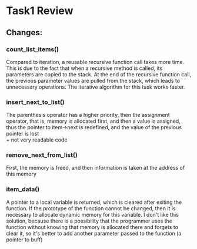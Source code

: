 # Task1 Review

## Changes:

### count_list_items()
Compared to iteration, a reusable recursive function call takes more time. This is due to the fact that when a recursive method is called, its parameters are copied to the stack. At the end of the recursive function call, the previous parameter values are pulled from the stack, which leads to unnecessary operations. The iterative algorithm for this task works faster.

### insert_next_to_list()
The parenthesis operator has a higher priority, then the assignment operator, that is, memory is allocated first, and then a value is assigned, thus the pointer to item->next is redefined, and the value of the previous pointer is lost <br/>
\+ not very readable code

### remove_next_from_list()
First, the memory is freed, and then information is taken at the address of this memory

### item_data()
A pointer to a local variable is returned, which is cleared after exiting the function.
If the prototype of the function cannot be changed, then it is necessary to allocate dynamic memory for this variable. I don't like this solution, because there is a possibility that the programmer uses the function without knowing that memory is allocated there and forgets to clear it, so it's better to add another parameter passed to the function (a pointer to buff)
